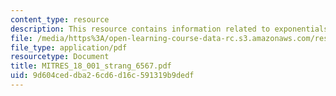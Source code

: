 ```yaml
---
content_type: resource
description: This resource contains information related to exponentials and logarithms.
file: /media/https%3A/open-learning-course-data-rc.s3.amazonaws.com/res-18-001-calculus-online-textbook-spring-2005/9d604ceddba26cd6d16c591319b9dedf_MITRES_18_001_strang_6567.pdf
file_type: application/pdf
resourcetype: Document
title: MITRES_18_001_strang_6567.pdf
uid: 9d604ced-dba2-6cd6-d16c-591319b9dedf
---
```

